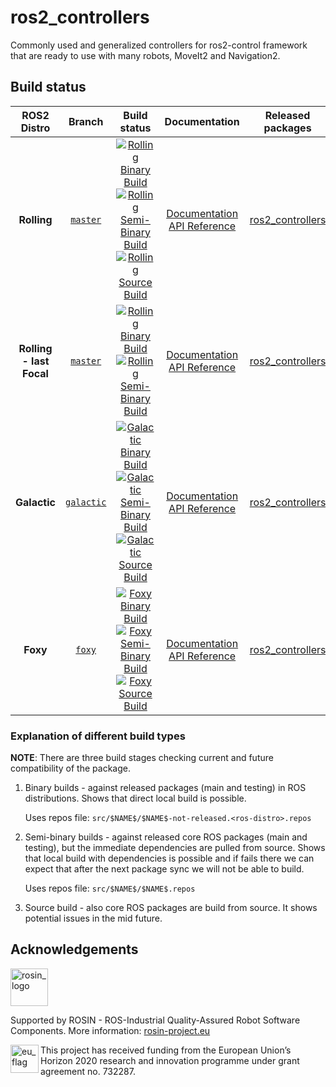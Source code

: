 # ros2_controllers

Commonly used and generalized controllers for ros2-control framework that are ready to use with many robots, MoveIt2 and Navigation2.

## Build status

ROS2 Distro | Branch | Build status | Documentation | Released packages
:---------: | :----: | :----------: | :-----------: | :---------------:
**Rolling** | [`master`](https://github.com/ros-controls/ros2_controllers/tree/master) | [![Rolling Binary Build](https://github.com/ros-controls/ros2_controllers/actions/workflows/rolling-binary-build.yml/badge.svg?branch=master)](https://github.com/ros-controls/ros2_controllers/actions/workflows/rolling-binary-build.yml?branch=master) <br /> [![Rolling Semi-Binary Build](https://github.com/ros-controls/ros2_controllers/actions/workflows/rolling-semi-binary-build.yml/badge.svg?branch=master)](https://github.com/ros-controls/ros2_controllers/actions/workflows/rolling-semi-binary-build.yml?branch=master) <br /> [![Rolling Source Build](https://github.com/ros-controls/ros2_controllers/actions/workflows/rolling-source-build.yml/badge.svg?branch=master)](https://github.com/ros-controls/ros2_controllers/actions/workflows/rolling-source-build.yml?branch=master) | [Documentation](https://control.ros.org) <br /> [API Reference](https://control.ros.org/rolling/api/) | [ros2_controllers](https://index.ros.org/p/ros2_controllers/#rolling)
**Rolling - last Focal** | [`master`](https://github.com/ros-controls/ros2_controllers/tree/master) | [![Rolling Binary Build](https://github.com/ros-controls/ros2_controllers/actions/workflows/rolling-binary-build-last-focal.yml/badge.svg?branch=master)](https://github.com/ros-controls/ros2_controllers/actions/workflows/rolling-binary-build-last-focal.yml?branch=master) <br /> [![Rolling Semi-Binary Build](https://github.com/ros-controls/ros2_controllers/actions/workflows/rolling-semi-binary-build-last-focal.yml/badge.svg?branch=master)](https://github.com/ros-controls/ros2_controllers/actions/workflows/rolling-semi-binary-build-last-focal.yml?branch=master) | [Documentation](https://control.ros.org) <br /> [API Reference](https://control.ros.org/rolling/api/) | [ros2_controllers](https://index.ros.org/p/ros2_controllers/#rolling)
**Galactic** | [`galactic`](https://github.com/ros-controls/ros2_controllers/tree/galactic) | [![Galactic Binary Build](https://github.com/ros-controls/ros2_controllers/actions/workflows/galactic-binary-build.yml/badge.svg?branch=galactic)](https://github.com/ros-controls/ros2_controllers/actions/workflows/galactic-binary-build.yml?branch=galactic) <br /> [![Galactic Semi-Binary Build](https://github.com/ros-controls/ros2_controllers/actions/workflows/galactic-semi-binary-build.yml/badge.svg?branch=galactic)](https://github.com/ros-controls/ros2_controllers/actions/workflows/galactic-semi-binary-build.yml?branch=galactic) <br /> [![Galactic Source Build](https://github.com/ros-controls/ros2_controllers/actions/workflows/galactic-source-build.yml/badge.svg?branch=galactic)](https://github.com/ros-controls/ros2_controllers/actions/workflows/galactic-source-build.yml?branch=galactic) | [Documentation](https://control.ros.org/galactic/) <br /> [API Reference](https://control.ros.org/galactic/api/) | [ros2_controllers](https://index.ros.org/p/ros2_controllers/#galactic)
**Foxy** | [`foxy`](https://github.com/ros-controls/ros2_controllers/tree/foxy) | [![Foxy Binary Build](https://github.com/ros-controls/ros2_controllers/actions/workflows/foxy-binary-build.yml/badge.svg?branch=foxy)](https://github.com/ros-controls/ros2_controllers/actions/workflows/foxy-binary-build.yml?branch=foxy) <br /> [![Foxy Semi-Binary Build](https://github.com/ros-controls/ros2_controllers/actions/workflows/foxy-semi-binary-build.yml/badge.svg?branch=foxy)](https://github.com/ros-controls/ros2_controllers/actions/workflows/foxy-semi-binary-build.yml?branch=foxy) <br /> [![Foxy Source Build](https://github.com/ros-controls/ros2_controllers/actions/workflows/foxy-source-build.yml/badge.svg?branch=foxy)](https://github.com/ros-controls/ros2_controllers/actions/workflows/foxy-source-build.yml?branch=foxy) | [Documentation](https://control.ros.org/foxy/) <br /> [API Reference](https://control.ros.org/foxy/api/) | [ros2_controllers](https://index.ros.org/p/ros2_controllers/#foxy)


### Explanation of different build types

**NOTE**: There are three build stages checking current and future compatibility of the package.

1. Binary builds - against released packages (main and testing) in ROS distributions. Shows that direct local build is possible.

   Uses repos file: `src/$NAME$/$NAME$-not-released.<ros-distro>.repos`

1. Semi-binary builds - against released core ROS packages (main and testing), but the immediate dependencies are pulled from source.
   Shows that local build with dependencies is possible and if fails there we can expect that after the next package sync we will not be able to build.

   Uses repos file: `src/$NAME$/$NAME$.repos`

1. Source build - also core ROS packages are build from source. It shows potential issues in the mid future.


## Acknowledgements

<!--
    ROSIN acknowledgement from the ROSIN press kit
    @ https://github.com/rosin-project/press_kit
-->

<a href="http://rosin-project.eu">
  <img src="http://rosin-project.eu/wp-content/uploads/rosin_ack_logo_wide.png"
       alt="rosin_logo" height="60" >
</a>

Supported by ROSIN - ROS-Industrial Quality-Assured Robot Software Components.
More information: <a href="http://rosin-project.eu">rosin-project.eu</a>

<img src="http://rosin-project.eu/wp-content/uploads/rosin_eu_flag.jpg"
     alt="eu_flag" height="45" align="left" >

This project has received funding from the European Union’s Horizon 2020
research and innovation programme under grant agreement no. 732287.
